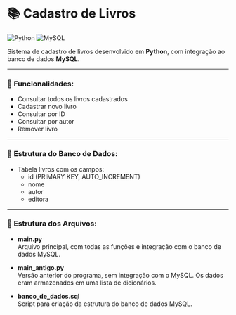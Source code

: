 # 📚 Cadastro de Livros
![Python](https://img.shields.io/badge/Python-blue?style=flat&logo=python&logoColor=white)
![MySQL](https://img.shields.io/badge/MySQL-blue?style=flat&logo=mysql&logoColor=white)

Sistema de cadastro de livros desenvolvido em **Python**, com integração ao banco de dados **MySQL**.

---

### 📌 Funcionalidades:

- Consultar todos os livros cadastrados  
- Cadastrar novo livro  
- Consultar por ID  
- Consultar por autor  
- Remover livro  

---

### 📌 Estrutura do Banco de Dados:

- Tabela livros com os campos:
  - id (PRIMARY KEY, AUTO_INCREMENT)  
  - nome  
  - autor  
  - editora  

---

### 📌 Estrutura dos Arquivos:

- **main.py**  
  Arquivo principal, com todas as funções e integração com o banco de dados MySQL.

- **main_antigo.py**  
  Versão anterior do programa, sem integração com o MySQL. Os dados eram armazenados em uma lista de dicionários.

- **banco_de_dados.sql**  
  Script para criação da estrutura do banco de dados MySQL.
